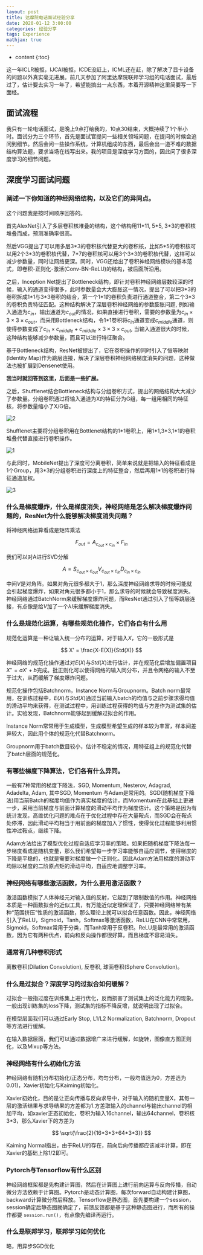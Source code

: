 ```yaml
---
layout: post
title: 达摩院电话面试经验分享
date: 2020-01-12 3:00:00
categories: 经验分享
tags: Experience
mathjax: true
---
```


* content
{:toc}

这一年ICLR被拒，IJCAI被拒，ICDE没赶上，ICML还在赶，除了解决了显卡设备的问题以外真实毫无进展。前几天参加了阿里达摩院联邦学习组的电话面试，最后过了，估计要去实习一年了，希望能搞出一点东西，本着开源精神这里简要写一下面经。

## 面试流程

我只有一轮电话面试，是晚上9点打给我的，10点30结束，大概持续了1个半小时。面试分为三个环节，首先是面试官提问一些相关领域问题，在提问的时候会追问到细节。然后会问一些操作系统，计算机组成的东西，最后会出一道不难的数据结构算法题，要求当场在线写出来。我的项目是深度学习方面的，因此问了很多深度学习的细节问题。

## 深度学习面试问题

### 阐述一下你知道的神经网络结构，以及它们的异同点。

这个问题我是按时间顺序回答的。

首先AlexNet引入了多层卷积核堆叠的结构，这个结构用11\*11, 5\*5, 3\*3的卷积核堆叠而成，预测准确率很高。

然后VGG提出了可以用多层3\*3的卷积核代替更大的卷积核，比如5\*5的卷积核可以用2个3\*3的卷积核代替，7\*7的卷积核可以用3个3\*3的卷积核代替，这样可以减少参数量，同时让网络更深。同时，VGG还给出了卷积神经网络模块的基本范式，即卷积-正则化-激活(Conv-BN-ReLU)的结构，被后面所沿用。

之后，Inception Net提出了Bottleneck结构，即针对卷积神经网络层数较深的时候，输入的通道变得很多，此时参数量会大大膨胀这一情况，提出了可以把3\*3的卷积拆成1\*1与3\*3卷积的结合，第一个1\*1的卷积负责进行通道整合，第二个3\*3的卷积负责特征匹配。这种结构解决了深层卷积神经网络的参数膨胀问题, 例如输入通道为$c_{in}$，输出通道为$c_{out}$的情况，如果直接进行卷积，需要的参数量为$c_{in}\times 3 \times 3 \times c_{out}$，而采用Bottleneck结构，令1\*1卷积将$c_{in}$通道变成$c_{middle}$通道，则使得参数变成了$c_{in}\times c_{middle}+c_{middle}\times 3 \times 3 \times c_{out}$, 当输入通道很大的时候，这种结构能够减少参数量，而且可以进行特征聚合。

基于Bottleneck结构，ResNet被提出了，它在卷积操作的同时引入了恒等映射(Identity Map)作为跳层连接，解决了深层卷积神经网络梯度消失的问题，这种做法也被扩展到Densenet使用。

**我当时就回答到这里，后面是一些扩展。**

之后，Shufflenet结合Bottleneck结构与分组卷积方式，提出的网络结构大大减少了参数量。分组卷积通过将输入通道为X的特征分为G组，每一组用相同的特征核，将参数量缩小了X/G倍。

![2](/images/telephone-meeting/2.jpg)

Shufflenet主要将分组卷积用在Bottlenet结构的1\*1卷积上，用1\*1,3\*3,1\*1的卷积堆叠代替直接进行卷积操作。

![1](/images/telephone-meeting/1.jpg)

与此同时，MobileNet提出了深度可分离卷积，简单来说就是把输入的特征看成是1个Group，用3\*3的分组卷积进行深度上的特征整合，然后再用1\*1的卷积进行特征通道加权。

![3](/images/telephone-meeting/3.jpg)


###  什么是梯度爆炸，什么是梯度消失，神经网络是怎么解决梯度爆炸问题的，ResNet为什么能够解决梯度消失问题？

将神经网络运算看成是矩阵乘法

$$
F_{out}=A_{c_{out}\times c_{in}}\times F_{in}
$$

我们可以对A进行SVD分解

$$
A=S_{c_{out}\times c_{out}}V_{c_{out}\times c_{in}}D_{c_{in}\times c_{in}}
$$

中间$V$是对角阵。如果对角元很多都大于1，那么深度神经网络求导的时候可能就会引起梯度爆炸，如果对角元很多都小于1，那么求导的时候就会导致梯度消失。神经网络通过BatchNorm来缓解梯度爆炸问题，而ResNet通过引入了恒等跳层连接，有点像是给$V$加了一个$\lambda I$来缓解梯度消失。

### 什么是规范化运算，有哪些规范化操作，它们各自有什么用

规范化运算是一种让输入统一分布的运算，对于输入$X$，它的一般形式是

$$
X' = \frac{X-E(X)}{Std(X)}
$$

神经网络的规范化操作通过对$E(X)$与$Std(X)$进行估计，并在规范化后增加偏置项目$X''=aX'+b$完成。批正则化可以使得网络的输入同分布，并且令网络的输入不至于过大，从而缓解了梯度爆炸问题。

规范化操作包括Batchnorm，Instance Norm与Groupnorm。Batch norm最常用，在训练过程中，$E(X)$与$Std(X)$通过当前输入batch的均值与之前步骤求得均值的滑动平均来获得，在测试过程中，用训练过程获得的均值与方差作为测试集的估计。实验发现，Batchnorm能够起到缓解过拟合的作用。

Instance Norm常常用于生成模型，生成模型希望生成的样本较为丰富，样本间差异较大，因此用个体的规范化代替Batchnorm。

Groupnorm用于batch数目较小，估计不稳定的情况，用特征组上的规范化代替了batch层面的规范化。

### 有哪些梯度下降算法，它们各有什么异同。

一般有7种常用的梯度下降法，SGD, Momentum, Nesterov, Adagrad, Adadelta, Adam, 其中SGD, Momentum 与Adam是常用的。SGD(随机梯度下降法)用当前Batch的梯度均值作为真实梯度的估计，而Momentum在此基础上更进一步，采用当前梯度与前面计算梯度的滑动平均作为梯度估计。这个策略是因为有统计发现，高维优化问题的难点在于优化过程中存在大量鞍点，而SGD会在鞍点处停滞，因此滑动平均相当于用前面的梯度加入了惯性，使得优化过程能够利用惯性冲过鞍点，继续下降。

Adam方法给出了模型优化过程自适应学习率的策略。如果把随机梯度下降法每一步梯度看成是随机变量，那么我们希望每一步学习率能够自适应调节，使得梯度的下降是平稳的，也就是需要对梯度做一个正则化。因此Adam方法用梯度的滑动平均除以梯度的二阶原点矩的滑动平均，自适应地调整学习率。

### 神经网络有哪些激活函数，为什么要用激活函数？

激活函数模拟了人体神经元对输入值的反射，它起到了限制数值的作用。神经网络本质是一种函数拟合的近似工具，有万能近似定理保证了，只要神经网络带有某种“范围挤压”性质的激活函数，那么理论上就可以拟合任意函数。因此，神经网络引入了ReLU，Sigmoid，Tanh，Softmax等激活函数，ReLU在CNN中常常用，Sigmoid，Softmax常用于分类，而Tanh常用于反卷积。ReLU是最常用的激活函数，因为它有两种优点，前向和反向操作都很好算，而且梯度不容易消失。

### 通常有几种卷积形式
离散卷积(Dilation Convolution), 反卷积, 球面卷积(Sphere Convolution)。

### 什么是过拟合？深度学习的过拟合如何缓解？
过拟合一般指过度在训练集上进行优化，反而损害了测试集上的泛化能力的现象。一般出现训练集的loss下降，测试集的指标不降反增，就说明出现了过拟合。

在模型层面我们可以通过Early Stop, L1/L2 Normalization, Batchnorm, Dropout等方法进行缓解。

在输入数据层面，我们可以通过数据增广来进行缓解，如旋转，图像直方图正则化，以及Mixup等方法。

### 神经网络有什么初始化方法

神经网络有随机分布初始化(正态分布，均匀分布，一般均值选为0，方差选为0.01)，Xavier初始化与Kaiming初始化。

Xavier初始化，目的是让正向传播与反向求导中，对于输入的随机变量X，其每一层的激活结果与求导结果的方差都为1.方差取输入的channel与输出channel的相加平均，如xavier正态初始化，卷积为输入16channel，输出64channel，卷积核3*3，那么Xavier下的方差为

$$
\sqrt{\frac{2}{16*3*3+64*3*3}}
$$

Kaiming Normal指出，由于ReLU的存在，前向后向传播都应该减半计算，即在Xavier的基础上除1/2即可。

### Pytorch与Tensorflow有什么区别

神经网络框架都是先构建计算图，然后在计算图上进行前向运算与反向传播，自动微分方法依赖于计算图。Pytorch是动态计算图，每次forward自动构建计算图，backward计算微分然后释放。Tensorflow是静态图，首先要构建一个session，session确定后静态图就确定了，前馈反馈都是基于这种静态图进行，而所有的操作都要 `session.run()`，有点像先编译再运行。

### 什么是联邦学习，联邦学习如何优化

略，用异步SGD优化

